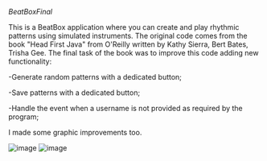 *BeatBoxFinal*

This is a BeatBox application where you can create and play rhythmic patterns using simulated instruments.
The original code comes from the book "Head First Java" from O'Reilly written by Kathy Sierra, Bert Bates, Trisha Gee.
The final task of the book was to improve this code adding new functionality:

-Generate random patterns with a dedicated button;

-Save patterns with a dedicated button;

-Handle the event when a username is not provided as required by the program;

I made some graphic improvements too.

![image](https://github.com/Fralog4/HeadFirstJava-FinalCode/assets/145924630/8e02445f-96df-4252-8f1f-bcf42eddca88)
![image](https://github.com/Fralog4/HeadFirstJava-FinalCode/assets/145924630/f54e0f00-2191-4f05-8706-934f4b6aeb73)
